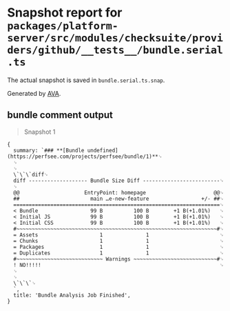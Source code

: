 # Snapshot report for `packages/platform-server/src/modules/checksuite/providers/github/__tests__/bundle.serial.ts`

The actual snapshot is saved in `bundle.serial.ts.snap`.

Generated by [AVA](https://avajs.dev).

## bundle comment output

> Snapshot 1

    {
      summary: `### **[Bundle undefined](https://perfsee.com/projects/perfsee/bundle/1)**␊
      ␊
      ␊
      \`\`\`diff␊
      diff ------------------- Bundle Size Diff -------------------------␊
      ␊
      @@                     EntryPoint: homepage                      @@␊
      ##                       main …e-new-feature                 +/- ##␊
      ===================================================================␊
      < Bundle                 99 B          100 B        +1 B(+1.01%)   ␊
      < Initial JS             99 B          100 B        +1 B(+1.01%)   ␊
      < Initial CSS            99 B          100 B        +1 B(+1.01%)   ␊
      #~~~~~~~~~~~~~~~~~~~~~~~~~~~~~~~~~~~~~~~~~~~~~~~~~~~~~~~~~~~~~~~~~#␊
      = Assets                    1              1                       ␊
      = Chunks                    1              1                       ␊
      = Packages                  1              1                       ␊
      = Duplicates                1              1                       ␊
      #~~~~~~~~~~~~~~~~~~~~~~~~~~~~ Warnings ~~~~~~~~~~~~~~~~~~~~~~~~~~~#␊
      ! NO!!!!!                                                          ␊
      ␊
      ␊
      \`\`\`␊
      `,
      title: 'Bundle Analysis Job Finished',
    }

